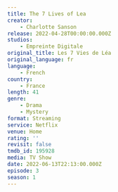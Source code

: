 ```yaml
---
title: The 7 Lives of Lea
creator:
    - Charlotte Sanson
release: 2022-04-28T00:00:00.000Z
studios:
    - Empreinte Digitale
original_title: Les 7 Vies de Léa
original_language: fr
language:
    - French
country:
    - France
length: 41
genre:
    - Drama
    - Mystery
format: Streaming
service: Netflix
venue: Home
rating: ''
revisit: false
tmdb_id: 195928
media: TV Show
date: 2022-06-13T22:13:00.000Z
episode: 3
season: 1
---
```


